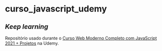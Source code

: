 # curso_javascript_udemy
## _Keep learning_
Repositório usado durante o [Curso Web Moderno Completo com JavaScript 2021 + Projetos] na Udemy.

[Curso Web Moderno Completo com JavaScript 2021 + Projetos]: <https://www.udemy.com/share/101qTY3@XKbvfphv3Q0jB3kT8WXPuQSnM1v9Kbr4tXZNquuS7nOZ0fGH_ZtuqZce1oCKiwN8/>